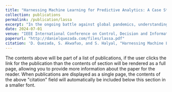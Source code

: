 ```yaml
---
title: "Harnessing Machine Learning for Predictive Analytics: A Case Study of Lassa Fever Outbreaks in Nigeria"
collection: publications
permalink: /publication/lassa
excerpt: "In the ongoing battle against global pandemics, understanding the key determinants that fuel outbreaks are of paramount importance. With this focus, our study aims to assess and rank the predictive capabilities of a wide range of socio-economic, eco-climatic, and spatiotemporal variables in predicting Lassa Fever (LF) outbreaks, using data from previous Nigerian outbreaks (2012-2019). Employing machine learning methods, particularly XGBoost and Random Forest, our study aims to offer accurate and robust predictions concerning LF incidence rates. As a crucial add-on, we leverage the innovative SHAP (SHapley Additive exPlanations) technique as a post-processing tool to dissect and better understand the contributions of individual features towards the predictions generated by our machine learning models. This multi-layered approach allowed us to place a pronounced focus on healthcare infrastructure, population demographics, land cover, and other climatic covariates. Among the models evaluated, XGBoost performed the best; delivering an accuracy of 0.93, and AUC of 0.90, and an F1 score of 0.86 on 2018 data. For 2019 data, it maintained a strong accuracy of 0.90, an AUC of 0.89, and an F1 score of 0.75. Our SHAP analysis further emphasized precipitation seasonality, diagnostic center density, and land cover characteristics as pivotal influencers in predicting LF outbreaks. These findings shed light on the complex interplay between environmental conditions, urbanization, and healthcare infrastructure. Given these promising results, our work sets the stage for the development of an advanced early warning system for Lassa Fever in Nigeria: a system that could efficiently intertwine computational insights with on-ground interventions, ensuring timely and targeted responses to potential outbreaks."
date: 2024-07-01
venue: "IEEE International Conference on Control, Decision and Information Technologies"
paperurl: "http://danielquezada.com/files/lassa.pdf"
citation: 'D. Quezada, S. Akwafuo, and S. Halyal, "Harnessing Machine Learning for Predictive Analytics: A Case Study of Lassa Fever Outbreaks in Nigeria" to be presented at the 2024 IEEE International Conference on Control, Decision, and Information Technologies, Valletta, Malta, 2024'
---
```


The contents above will be part of a list of publications, if the user clicks the link for the publication than the contents of section will be rendered as a full page, allowing you to provide more information about the paper for the reader. When publications are displayed as a single page, the contents of the above "citation" field will automatically be included below this section in a smaller font.

